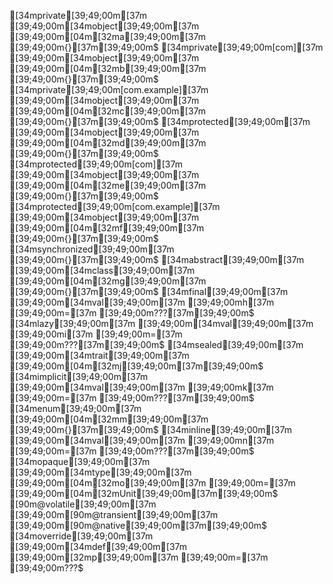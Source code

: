 [34mprivate[39;49;00m[37m [39;49;00m[34mobject[39;49;00m[37m [39;49;00m[04m[32ma[39;49;00m[37m [39;49;00m{}[37m[39;49;00m$
[34mprivate[39;49;00m[com][37m [39;49;00m[34mobject[39;49;00m[37m [39;49;00m[04m[32mb[39;49;00m[37m [39;49;00m{}[37m[39;49;00m$
[34mprivate[39;49;00m[com.example][37m [39;49;00m[34mobject[39;49;00m[37m [39;49;00m[04m[32mc[39;49;00m[37m [39;49;00m{}[37m[39;49;00m$
[34mprotected[39;49;00m[37m [39;49;00m[34mobject[39;49;00m[37m [39;49;00m[04m[32md[39;49;00m[37m [39;49;00m{}[37m[39;49;00m$
[34mprotected[39;49;00m[com][37m [39;49;00m[34mobject[39;49;00m[37m [39;49;00m[04m[32me[39;49;00m[37m [39;49;00m{}[37m[39;49;00m$
[34mprotected[39;49;00m[com.example][37m [39;49;00m[34mobject[39;49;00m[37m [39;49;00m[04m[32mf[39;49;00m[37m [39;49;00m{}[37m[39;49;00m$
[34msynchronized[39;49;00m[37m [39;49;00m{}[37m[39;49;00m$
[34mabstract[39;49;00m[37m [39;49;00m[34mclass[39;49;00m[37m [39;49;00m[04m[32mg[39;49;00m[37m [39;49;00m{}[37m[39;49;00m$
[34mfinal[39;49;00m[37m [39;49;00m[34mval[39;49;00m[37m [39;49;00mh[37m [39;49;00m=[37m [39;49;00m???[37m[39;49;00m$
[34mlazy[39;49;00m[37m [39;49;00m[34mval[39;49;00m[37m [39;49;00mi[37m [39;49;00m=[37m [39;49;00m???[37m[39;49;00m$
[34msealed[39;49;00m[37m [39;49;00m[34mtrait[39;49;00m[37m [39;49;00m[04m[32mj[39;49;00m[37m[39;49;00m$
[34mimplicit[39;49;00m[37m [39;49;00m[34mval[39;49;00m[37m [39;49;00mk[37m [39;49;00m=[37m [39;49;00m???[37m[39;49;00m$
[34menum[39;49;00m[37m [39;49;00m[04m[32mm[39;49;00m[37m [39;49;00m{}[37m[39;49;00m$
[34minline[39;49;00m[37m [39;49;00m[34mval[39;49;00m[37m [39;49;00mn[37m [39;49;00m=[37m [39;49;00m???[37m[39;49;00m$
[34mopaque[39;49;00m[37m [39;49;00m[34mtype[39;49;00m[37m [39;49;00m[04m[32mo[39;49;00m[37m [39;49;00m=[37m [39;49;00m[04m[32mUnit[39;49;00m[37m[39;49;00m$
[90m@volatile[39;49;00m[37m [39;49;00m[90m@transient[39;49;00m[37m [39;49;00m[90m@native[39;49;00m[37m[39;49;00m$
[34moverride[39;49;00m[37m [39;49;00m[34mdef[39;49;00m[37m [39;49;00m[32mp[39;49;00m[37m [39;49;00m=[37m [39;49;00m???$
